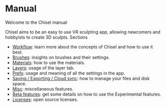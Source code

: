
# Manual

Welcome to the Chisel manual


Chisel aims to be an easy to use VR sculpting app, allowing newcomers and hobbyists to create 3D sculpts.
Sections

* [Workflow](workflow/0_intro.md): learn more about the concepts of Chisel and how to use it best.
* [Brushes](brushes/0_intro.md): insights on brushes and their settings.
* [Materials](materials/0_materials.md): how to use the materials.
* [Layers](layers/0_layers.md): usage of the layer tab.
* [Prefs](prefs/0_prefs.md): usage and meaning of all the settings in the app.
* [Saving / Exporting / Cloud sync](workflow/3_file_management.md): how to manage your files and disk space.
* [Misc](misc/0_misc.md): miscellaneous features.
* [Beta features](beta/0_beta.md): get some details on how to use the Experimental features.
* [Licenses](licenses/0_license.md): open source licenses.

